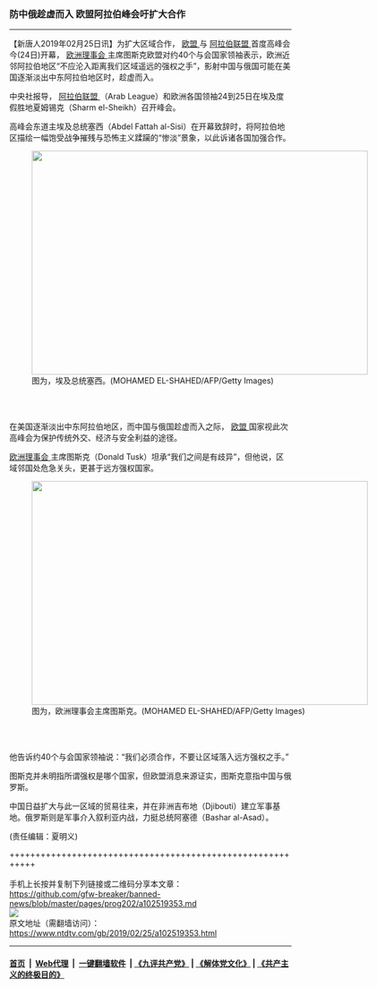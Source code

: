 ### 防中俄趁虚而入 欧盟阿拉伯峰会吁扩大合作
------------------------

<div class="post_content">
 <p>
  【新唐人2019年02月25日讯】为扩大区域合作，
  <a href="https://www.ntdtv.com/gb/欧盟.htm">
   欧盟
  </a>
  与
  <a href="https://www.ntdtv.com/gb/阿拉伯联盟.htm">
   阿拉伯联盟
  </a>
  首度高峰会今(24日)开幕，
  <a href="https://www.ntdtv.com/gb/欧洲理事会.htm">
   欧洲理事会
  </a>
  主席图斯克欧盟对约40个与会国家领袖表示，欧洲近邻阿拉伯地区“不应沦入距离我们区域遥远的强权之手”，影射中国与俄国可能在美国逐渐淡出中东阿拉伯地区时，趁虚而入。
 </p>
 <p>
  中央社报导，
  <a href="https://www.ntdtv.com/gb/阿拉伯联盟.htm">
   阿拉伯联盟
  </a>
  （Arab League）和欧洲各国领袖24到25日在埃及度假胜地夏姆锡克（Sharm el-Sheikh）召开峰会。
 </p>
 <p>
  高峰会东道主埃及总统塞西（Abdel Fattah al-Sisi）在开幕致辞时，将阿拉伯地区描绘一幅饱受战争摧残与恐怖主义蹂躏的“惨淡”景象，以此诉诸各国加强合作。
 </p>
 <figure class="wp-caption alignnone" id="attachment_102519363" style="width: 600px">
  <img alt="" class="size-medium wp-image-102519363" height="400" src="https://www.ntdtv.com/assets/uploads/2019/02/GettyImages-1127071070-600x400.jpg" width="600">
   <br/><figcaption class="wp-caption-text">
    图为，埃及总统塞西。(MOHAMED EL-SHAHED/AFP/Getty Images)
   </figcaption><br/>
  </img>
 </figure><br/>
 <p>
  在美国逐渐淡出中东阿拉伯地区，而中国与俄国趁虚而入之际，
  <a href="https://www.ntdtv.com/gb/欧盟.htm">
   欧盟
  </a>
  国家视此次高峰会为保护传统外交、经济与安全利益的途径。
 </p>
 <p>
  <a href="https://www.ntdtv.com/gb/欧洲理事会.htm">
   欧洲理事会
  </a>
  主席图斯克（Donald Tusk）坦承“我们之间是有歧异”，但他说，区域邻国处危急关头，更甚于远方强权国家。
 </p>
 <figure class="wp-caption alignnone" id="attachment_102519364" style="width: 600px">
  <img alt="" class="size-medium wp-image-102519364" height="400" src="https://www.ntdtv.com/assets/uploads/2019/02/GettyImages-1127067383-600x400.jpg" width="600"/>
  <br/><figcaption class="wp-caption-text">
   图为，欧洲理事会主席图斯克。(MOHAMED EL-SHAHED/AFP/Getty Images)
  </figcaption><br/>
 </figure><br/>
 <p>
  他告诉约40个与会国家领袖说：“我们必须合作，不要让区域落入远方强权之手。”
 </p>
 <p>
  图斯克并未明指所谓强权是哪个国家，但欧盟消息来源证实，图斯克意指中国与俄罗斯。
 </p>
 <p>
  中国日益扩大与此一区域的贸易往来，并在非洲吉布地（Djibouti）建立军事基地。俄罗斯则是军事介入叙利亚内战，力挺总统阿塞德（Bashar al-Asad）。
 </p>
 <p>
  (责任编辑：夏明义)
 </p>
 <div class="single_ad">
 </div>
</div>

+++++++++++++++++++++++++++++++++++++++++++++++++++++++++++<br/><br/>
手机上长按并复制下列链接或二维码分享本文章：<br/>
https://github.com/gfw-breaker/banned-news/blob/master/pages/prog202/a102519353.md <br/>
<a href='https://github.com/gfw-breaker/banned-news/blob/master/pages/prog202/a102519353.md'><img src='https://github.com/gfw-breaker/banned-news/blob/master/pages/prog202/a102519353.md.png'/></a> <br/>
原文地址（需翻墙访问）：https://www.ntdtv.com/gb/2019/02/25/a102519353.html


------------------------
#### [首页](https://github.com/gfw-breaker/banned-news/blob/master/README.md) &nbsp;|&nbsp; [Web代理](https://github.com/labour-camp/helloworld) &nbsp;|&nbsp; [一键翻墙软件](https://github.com/gfw-breaker/nogfw/blob/master/README.md) &nbsp;| [《九评共产党》](https://github.com/gfw-breaker/9ping.md/blob/master/README.md#九评之一评共产党是什么) | [《解体党文化》](https://github.com/gfw-breaker/jtdwh.md/blob/master/README.md) | [《共产主义的终极目的》](https://github.com/gfw-breaker/gczydzjmd.md/blob/master/README.md)

